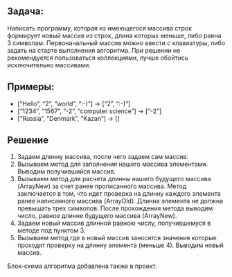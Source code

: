 ## Задача:
 Написать программу, которая из имеющегося массива строк формирует новый массив из строк, длина которых меньше, либо равна 3 символам. Первоначальный массив можно ввести с клавиатуры, либо задать на старте выполнения алгоритма. При решении не рекомендуется пользоваться коллекциями, лучше обойтись исключительно массивами.

## Примеры:
* [“Hello”, “2”, “world”, “:-)”] → [“2”, “:-)”]
* [“1234”, “1567”, “-2”, “computer science”] → [“-2”]
* [“Russia”, “Denmark”, “Kazan”] → []

## Решение
1. Задаем длинну массива, после чего задаем сам массив.
2. Вызываем метод для заполнения нашего массива элементами. Выводим получившийся массив.
3. Вызываем метод для расчета длинны нашего будущего массива (ArrayNew) за счет ранее прописанного массива. Метод заключается в том, что идет проверка на длинну каждого элемента ранее написанного массива (ArrayOld). Длинна элемента не должна превышать трех символов. После прохождения метода выводим число, равное длинне будущего массива (ArrayNew).
4. Задаем новый массив длинной равною числу, получившемуся в методе под пунктом 3.
5. Вызываем метод где в новый массив заносятся значения которые проходят проверку на длинну элемента (меньше 4). Выводим новый массив.

Блок-схема алгоритма добавлена также в проект.